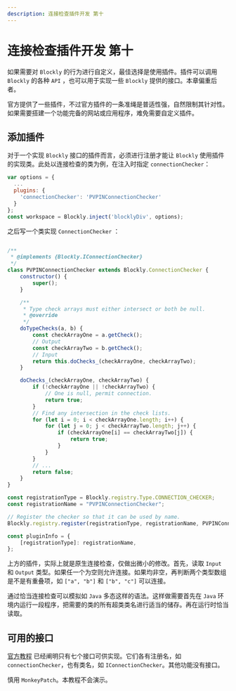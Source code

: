 ```yaml
---
description: 连接检查插件开发 第十
---
```


# 连接检查插件开发 第十

如果需要对 `Blockly` 的行为进行自定义，最佳选择是使用插件。插件可以调用 `Blockly` 的各种 `API` ，也可以用于实现一些 `Blockly` 提供的接口。本章偏重后者。

官方提供了一些插件，不过官方插件的一条准绳是普适性强，自然限制其针对性。如果需要搭建一个功能完备的网站或应用程序，难免需要自定义插件。

## 添加插件

对于一个实现 `Blockly` 接口的插件而言，必须进行注册才能让 `Blockly` 使用插件的实现类。此处以连接检查的类为例，在注入时指定 `connectionChecker`：

```javascript
var options = {
  ...
  plugins: {
    'connectionChecker': 'PVPINConnectionChecker'
  }
};
const workspace = Blockly.inject('blocklyDiv', options);
```

之后写一个类实现 `ConnectionChecker` ：

```javascript

/**
 * @implements {Blockly.IConnectionChecker}
 */
class PVPINConnectionChecker extends Blockly.ConnectionChecker {
    constructor() {
        super();
    }

    /**
     * Type check arrays must either intersect or both be null.
     * @override
     */
    doTypeChecks(a, b) {
        const checkArrayOne = a.getCheck();
        // Output
        const checkArrayTwo = b.getCheck();
        // Input
        return this.doChecks_(checkArrayOne, checkArrayTwo);
    }

    doChecks_(checkArrayOne, checkArrayTwo) {
        if (!checkArrayOne || !checkArrayTwo) {
            // One is null, permit connection.
            return true;
        }
        // Find any intersection in the check lists.
        for (let i = 0; i < checkArrayOne.length; i++) {
            for (let j = 0; j < checkArrayTwo.length; j++) {
                if (checkArrayOne[i] == checkArrayTwo[j]) {
                    return true;
                }
            }
        }
        // ...
        return false;
    }
}

const registrationType = Blockly.registry.Type.CONNECTION_CHECKER;
const registrationName = "PVPINConnectionChecker";

// Register the checker so that it can be used by name.
Blockly.registry.register(registrationType, registrationName, PVPINConnectionChecker);

const pluginInfo = {
    [registrationType]: registrationName,
};

```

上方的插件，实际上就是原生连接检查，仅做出微小的修改。首先，读取 `Input` 和 `Output` 类型。如果任一个为空则允许连接。如果均非空，再判断两个类型数组是不是有重叠项，如 `["a", "b"]` 和 `["b", "c"]` 可以连接。

通过恰当连接检查可以模拟如 `Java` 多态这样的语法。这样做需要首先在 `Java` 环境内运行一段程序，把需要的类的所有超类类名进行适当的储存。再在运行时恰当读取。

## 可用的接口

[官方教程](https://developers.google.cn/blockly/guides/plugins/using_blockly_apis) 已经阐明只有七个接口可供实现。它们各有注册名，如 `connectionChecker`，也有类名，如 `IConnectionChecker`。其他功能没有接口。

慎用 `MonkeyPatch`。本教程不会演示。

